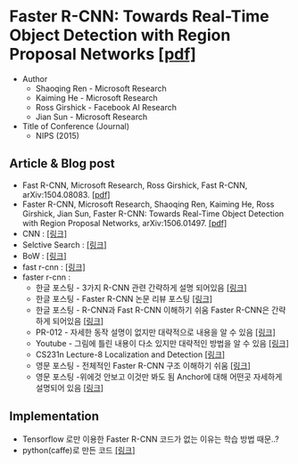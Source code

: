 # Faster R-CNN: Towards Real-Time Object Detection with Region Proposal Networks [[pdf]](https://arxiv.org/pdf/1506.01497.pdf)

* Author
	* Shaoqing Ren - Microsoft Research
	* Kaiming He - Microsoft Research
	* Ross Girshick - Facebook AI Research
	* Jian Sun - Microsoft Research
* Title of Conference (Journal)
	* NIPS (2015)


## Article & Blog post
* Fast R-CNN, Microsoft Research, Ross Girshick, Fast R-CNN, arXiv:1504.08083. [[pdf]](https://arxiv.org/pdf/1504.08083.pdf)
* Faster R-CNN, Microsoft Research, Shaoqing Ren, Kaiming He, Ross Girshick, Jian Sun, Faster R-CNN: Towards Real-Time Object Detection with Region Proposal Networks, arXiv:1506.01497. [[pdf]](https://arxiv.org/pdf/1506.01497.pdf)
* CNN : [[링크]](http://pythonkim.tistory.com/52)
* Selctive Search : [[링크]](https://m.blog.naver.com/PostView.nhn?blogId=laonple&logNo=220918802749&proxyReferer=https%3A%2F%2Fwww.google.co.kr%2F)
* BoW : [[링크]](http://darkpgmr.tistory.com/125)
* fast r-cnn : [[링크]](http://m.blog.daum.net/_blog/_m/articleView.do?blogid=0YjD7&articleno=8)
* faster r-cnn :
	* 한글 포스팅 - 3가지 R-CNN 관련 간략하게 설명 되어있음 [[링크]](https://jamiekang.github.io/2017/05/28/faster-r-cnn/)
	* 한글 포스팅 - Faster R-CNN 논문 리뷰 포스팅 [[링크]](https://curt-park.github.io/2017-03-17/faster-rcnn/)
	* 한글 포스팅 - R-CNN과 Fast R-CNN 이해하기 쉬움 Faster R-CNN은 간략하게 되어있음 [[링크]](https://blog.lunit.io/2017/06/01/r-cnns-tutorial/)
	* PR-012 - 자세한 동작 설명이 없지만 대략적으로 내용을 알 수 있음 [[링크]](https://www.youtube.com/watch?v=kcPAGIgBGRs)
	* Youtube - 그림에 틀린 내용이 다소 있지만 대략적인 방법을 알 수 있음 [[링크]](https://www.youtube.com/watch?v=X3IlbjQs190)
	* CS231n Lecture-8 Localization and Detection [[링크]](https://www.youtube.com/watch?v=_GfPYLNQank&t=3126s)
	* 영문 포스팅 - 전체적인 Faster R-CNN 구조 이해하기 쉬움 [[링크]](https://medium.com/@smallfishbigsea/faster-r-cnn-explained-864d4fb7e3f8)
	* 영문 포스팅 -위에것 안보고 이것만 봐도 됨 Anchor에 대해 어떤곳 자세하게 설명되어 있음 [[링크]](https://tryolabs.com/blog/2018/01/18/faster-r-cnn-down-the-rabbit-hole-of-modern-object-detection/) 

## Implementation
* Tensorflow 로만 이용한 Faster R-CNN 코드가 없는 이유는 학습 방법 때문..?
* python(caffe)로 만든 코드 [[링크]](https://github.com/rbgirshick/py-faster-rcnn)
